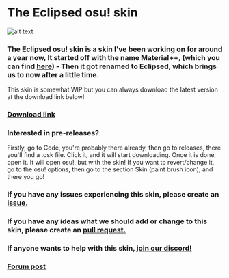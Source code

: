 # The Eclipsed osu! skin
![alt text](https://i.imgur.com/wcZIRNq.png "Logo Title Text 1")

### The Eclipsed osu! skin is a skin I've been working on for around a year now, It started off with the name Material++, (which you can find [here](https://github.com/Hubza/MPP-osu)) - Then it got renamed to Eclipsed, which brings us to now after a little time. 

This skin is somewhat WIP but you can always download the latest version at the download link below!

### [Download link](https://github.com/Hubza/eclipsed/releases/latest/download/Eclipsed.osk)

### Interested in pre-releases?
 Firstly, go to Code, you're probably there already, then go to releases, there you'll find a .osk file. Click it, and it will start downloading. Once it is done, open it. It will open osu!, but with the skin! If you want to revert/change it, go to the osu! options, then go to the section Skin (paint brush icon), and there you go!

### If you have any issues experiencing this skin, please create an [issue.](https://github.com/Hubza/Eclipsed/issues)
### If you have any ideas what we should add or change to this skin, please create an [pull request.](https://github.com/Hubza/Eclipsed/pulls)

### If anyone wants to help with this skin, [join our discord!](https://discord.gg/MCD5w2)

### [Forum post](https://osu.ppy.sh/community/forums/topics/908840)
